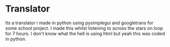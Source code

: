 # Translator
 Its a translator i made in python using pysimplegui and googletrans for some school project. I made this whilst listening to across the stars on loop for 7 hours.
 I don't know what the hell is using html but yeah this was coded in python.

